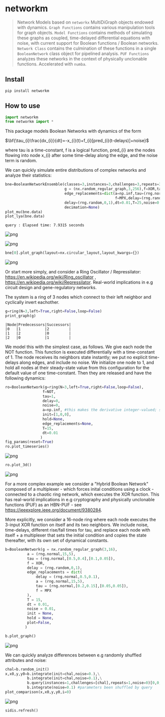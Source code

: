 # networkm
> Network Models based on `networkx` MultiDiGraph objects endowed with dynamics. `Graph Functions` contains various manipulation tools for graph objects. `Model Functions` contains methods of simulating these graphs as coupled, time-delayed differential equations with noise, with current support for Boolean functions / Boolean networks. `Network Class` contains the culmination of these functions in a single `BooleanNetwork` class object for pipelined analysis. `PUF Functions` analyzes these networks in the context of physically unclonable functions. Accelerated with `numba`. 


## Install

`pip install networkm`

## How to use

```python
import networkm
from networkm import *
```

This package models Boolean Networks with dynamics of the form

$\bf{\tau_{i}\frac{dx_{i}}{dt}=-x_{i}(t)+f_{i}[pred_{i}(t-delays)]+noise}$

where tau is a time-constant, f is a logical function, pred_{i} are the nodes flowing into node x_{i} after some time-delay along the edge, and the noise term is random.

We can quickly simulate entire distributions of complex networks and analyze their statistics:

```python
bne=BooleanNetworkEnsemble(classes=3,instances=3,challenges=3,repeats=3,
                           g = (nx.random_regular_graph,3,256),f=XOR,tau=(rng.normal,1,0.1),a=np.inf,
                           edge_replacements=dict(a=np.inf,tau=(rng.normal,0.5,0.05),
                                                  f=MPX,delay=(rng.random,0,0.5)),
                           delay=(rng.random,0,1),dt=0.01,T=25,noise=0.01,hold=(rng.normal,1,0.1),
                           decimation=None)
plot_mu(bne.data)
plot_lya(bne.data)
```

    query : Elapsed time: 7.9315 seconds
    


![png](docs/images/output_6_1.png)



![png](docs/images/output_6_2.png)


```python
bne[0].plot_graph(layout=nx.circular_layout,layout_kwargs={})
```


![png](docs/images/output_7_0.png)


Or start more simply, and consider a Ring Oscillator / Repressilator: https://en.wikipedia.org/wiki/Ring_oscillator , https://en.wikipedia.org/wiki/Repressilator. Real-world implications in e.g circuit design and gene-regulatory networks.

The system is a ring of 3 nodes which connect to their left neighbor and cyclically invert eachother.

```python
g=ring(N=3,left=True,right=False,loop=False)
print_graph(g)
```

    |Node|Predecessors|Successors|
    |0   |1           |2         |
    |1   |2           |0         |
    |2   |0           |1         |
    
    

We model this with the simplest case, as follows. We give each node the NOT function. This function is executed differentially with a time-constant of 1. The node receives its neighbors state instantly; we put no explicit time-delays along edges, and include no noise. We initialize one node to 1, and hold all nodes at their steady-state value from this configuration for the default value of one time-constant. Then they are released and have the following dynamics:

```python
ro=BooleanNetwork(g=ring(N=3,left=True,right=False,loop=False),
                 f=NOT,
                 tau=1,
                 delay=0,
                 noise=0, 
                 a=np.inf, #this makes the derivative integer-valued; see `sigmoid` function
                 init=[1,0,0],
                 hold=None,
                 edge_replacements=None,
                 T=15,
                 dt=0.01
                )
fig_params(reset=True)
ro.plot_timeseries()
```


![png](docs/images/output_11_0.png)


```python
ro.plot_3d()
```


![png](docs/images/output_12_0.png)


For a more complex example we consider a "Hybrid Boolean Network" composed of a multiplexer - which forces inital conditions using a clock - connected to a chaotic ring network, which executes the XOR function. This has real-world implications in e.g cryptography and physically unclonable functions (PUF) as an HBN-PUF - see https://ieeexplore.ieee.org/document/9380284.

More explicitly, we consider a 16-node ring where each node executes the 3-input XOR function on itself and its two neighbors. We include noise, time-delays, different rise/fall times for tau, and replace each node with itself + a multiplexer that sets the initial condition and copies the state thereafter, with its own set of dynamical constants.

```python
b=BooleanNetwork(g = nx.random_regular_graph(3,16),
          a = (rng.normal,15,5),
          tau = (rng.normal,[0.5,0.4],[0.1,0.05]),
          f = XOR,
          delay = (rng.random,0,1),
          edge_replacements = dict(
              delay = (rng.normal,0.5,0.1),
              a = (rng.normal,15,5),
              tau = (rng.normal,[0.2,0.15],[0.05,0.05]),
              f = MPX            
          ),
          T = 15,
          dt = 0.01,
          noise = 0.01,
          init = None,
          hold = None,
          plot=False,
         )
```

```python
b.plot_graph()
```


![png](docs/images/output_15_0.png)


We can quickly analyze differences between e.g randomly shuffled attributes and noise:

```python
chal=b.random_init()
x,x0,y,y0=b.integrate(init=chal,noise=0.),\
          b.integrate(init=chal,noise=0.1),\
          b.query(instances=1,challenges=[chal],repeats=1,noise=0)[0,0,0],\
          b.integrate(noise=0.1) #parameters been shuffled by query
plot_comparison(x,x0,y,y0,i=0)
```


![png](docs/images/output_17_0.png)


```python
sidis.refresh()
```
